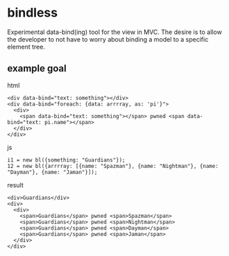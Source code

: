 # bindless
Experimental data-bind(ing) tool for the view in MVC. The desire is to allow the developer to not have to worry about binding a model to a specific element tree.

## example goal
html
```
<div data-bind="text: something"></div>
<div data-bind="foreach: {data: arrrray, as: 'pi'}">
  <div>
    <span data-bind="text: something"></span> pwned <span data-bind="text: pi.name"></span>
  </div>
</div>
```

js
```
i1 = new bl({something: "Guardians"});
12 = new bl({arrrray: [{name: "Spazman"}, {name: "Nightman"}, {name: "Dayman"}, {name: "Jaman"}]);
```

result
```
<div>Guardians</div>
<div>
  <div>
    <span>Guardians</span> pwned <span>Spazman</span>
    <span>Guardians</span> pwned <span>Nightman</span>
    <span>Guardians</span> pwned <span>Dayman</span>
    <span>Guardians</span> pwned <span>Jaman</span>
  </div>
</div>
```